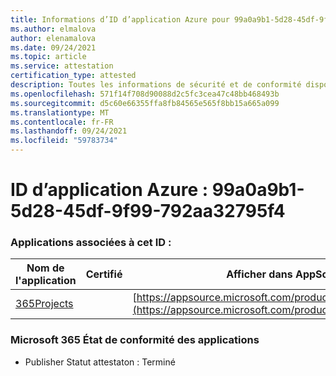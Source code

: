 ```yaml
---
title: Informations d’ID d’application Azure pour 99a0a9b1-5d28-45df-9f99-792aa32795f4
ms.author: elmalova
author: elenamalova
ms.date: 09/24/2021
ms.topic: article
ms.service: attestation
certification_type: attested
description: Toutes les informations de sécurité et de conformité disponibles pour 99a0a9b1-5d28-45df-9f99-792aa32795f4.
ms.openlocfilehash: 571f14f708d90088d2c5fc3cea47c48bb468493b
ms.sourcegitcommit: d5c60e66355ffa8fb84565e565f8bb15a665a099
ms.translationtype: MT
ms.contentlocale: fr-FR
ms.lasthandoff: 09/24/2021
ms.locfileid: "59783734"
---
```

# <a name="azure-app-id-99a0a9b1-5d28-45df-9f99-792aa32795f4"></a>ID d’application Azure : 99a0a9b1-5d28-45df-9f99-792aa32795f4


### <a name="apps-associated-with-this-id"></a>Applications associées à cet ID :
| **Nom de l'application** | **Certifié** | **Afficher dans AppSource** |
|--------------|---------------|-----------------------|
| [365Projects](https://docs.microsoft.com/microsoft-365-app-certification/forward/WA200002160) |  | [https://appsource.microsoft.com/product/office/WA200002160](https://appsource.microsoft.com/product/office/WA200002160) |

### <a name="microsoft-365-app-compliance-status"></a>Microsoft 365 État de conformité des applications
- Publisher Statut attestaton : Terminé
